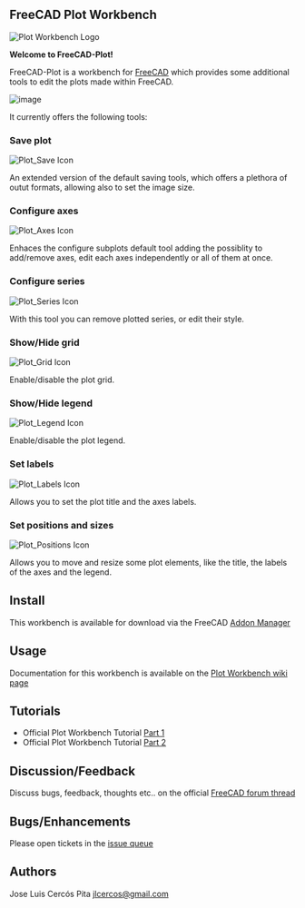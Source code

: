 ## FreeCAD Plot Workbench

![Plot Workbench Logo](freecad/plot/resources/icons/Plot_Workbench.svg)

**Welcome to FreeCAD-Plot!**

FreeCAD-Plot is a workbench for [FreeCAD](https://www.freecadweb.org) which
provides some additional tools to edit the plots made within FreeCAD.

![image](https://user-images.githubusercontent.com/1668392/170647436-72383071-331c-43e4-92ff-9cf2583ffdd1.png)

It currently offers the following tools:

### Save plot

![Plot_Save Icon](freecad/plot/resources/icons/Plot_Save.svg)

An extended version of the default saving tools, which offers a plethora of outut formats, allowing also to set the image size.

### Configure axes

![Plot_Axes Icon](freecad/plot/resources/icons/Plot_Axes.svg)

Enhaces the configure subplots default tool adding the possiblity to add/remove axes, edit each axes independently or all of them at once.

### Configure series

![Plot_Series Icon](freecad/plot/resources/icons/Plot_Series.svg)

With this tool you can remove plotted series, or edit their style.

### Show/Hide grid

![Plot_Grid Icon](freecad/plot/resources/icons/Plot_Grid.svg)

Enable/disable the plot grid.

### Show/Hide legend

![Plot_Legend Icon](freecad/plot/resources/icons/Plot_Legend.svg)

Enable/disable the plot legend.

### Set labels

![Plot_Labels Icon](freecad/plot/resources/icons/Plot_Labels.svg)

Allows you to set the plot title and the axes labels.

### Set positions and sizes

![Plot_Positions Icon](freecad/plot/resources/icons/Plot_Positions.svg)

Allows you to move and resize some plot elements, like the title, the labels of the axes and the legend.

## Install

This workbench is available for download via the FreeCAD [Addon Manager](https://wiki.freecadweb.org/Addon_manager)

## Usage

Documentation for this workbench is available on the [Plot Workbench wiki page](https://wiki.freecadweb.org/Plot_Workbench)

## Tutorials

* Official Plot Workbench Tutorial [Part 1](https://wiki.freecadweb.org/Plot_Basic_tutorial)
* Official Plot Workbench Tutorial [Part 2](https://wiki.freecadweb.org/Plot_MultiAxes_tutorial)

## Discussion/Feedback

Discuss bugs, feedback, thoughts etc.. on the official [FreeCAD forum thread](https://forum.freecadweb.org/viewtopic.php?f=8&t=60885)

## Bugs/Enhancements

Please open tickets in the [issue queue](https://github.com/FreeCAD/freecad.plot/issues)

## Authors

Jose Luis Cercós Pita <jlcercos@gmail.com>
